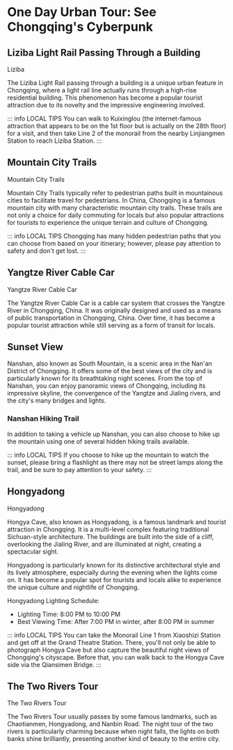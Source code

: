 # One Day Urban Tour: See Chongqing's Cyberpunk

## Liziba Light Rail Passing Through a Building 

<Chinese word="李子坝">
<template #pinyin>lǐ zǐ bà</template>
Liziba
</Chinese>

The Liziba Light Rail passing through a building is a unique urban feature in Chongqing, where a light rail line actually runs through a high-rise residential building. This phenomenon has become a popular tourist attraction due to its novelty and the impressive engineering involved.

::: info LOCAL TIPS
You can walk to Kuixinglou (the internet-famous attraction that appears to be on the 1st floor but is actually on the 28th floor) for a visit, and then take Line 2 of the monorail from the nearby Linjiangmen Station to reach Liziba Station.
:::

<Map height="30vh" center="106.552003,29.562696" :zoom="13" walking="106.587897,29.565634,Raffles|106.573579,29.559729,Kuixinglou" points="106.530586,29.550659,Liziba Monorail Piercing Building"></Map>

## Mountain City Trails

<Chinese word="山城步道">
<template #pinyin>shān chéng bù dào</template>
Mountain City Trails
</Chinese>

Mountain City Trails typically refer to pedestrian paths built in mountainous cities to facilitate travel for pedestrians. In China, Chongqing is a famous mountain city with many characteristic mountain city trails. These trails are not only a choice for daily commuting for locals but also popular attractions for tourists to experience the unique terrain and culture of Chongqing.

::: info LOCAL TIPS
Chongqing has many hidden pedestrian paths that you can choose from based on your itinerary; however, please pay attention to safety and don't get lost.
:::

<YouTube link="https://youtu.be/sr_3l726CV4?si=P5sIfQ89FDjY7jl5&t=407">
<template #cover><img src="../assets/youtube/getting-lost-in-chongqing-china-vlog.jpg" /></template>
<template #title>GETTING LOST IN CHONGQING! CHINA VLOG</template>
<template #author>Ride with Gabi</template>
<template #description>After walking ten minutes from the Lizi Dam monorail through the building, I was completely lost in Chongqing, following endless steps into a mysterious place.</template>
</YouTube>

## Yangtze River Cable Car

<Chinese word="长江索道">
<template #pinyin>cháng jiāng suǒ dào</template>
Yangtze River Cable Car
</Chinese>

The Yangtze River Cable Car is a cable car system that crosses the Yangtze River in Chongqing, China. It was originally designed and used as a means of public transportation in Chongqing, China. Over time, it has become a popular tourist attraction while still serving as a form of transit for locals.

## Sunset View

Nanshan, also known as South Mountain, is a scenic area in the Nan'an District of Chongqing. It offers some of the best views of the city and is particularly known for its breathtaking night scenes. From the top of Nanshan, you can enjoy panoramic views of Chongqing, including its impressive skyline, the convergence of the Yangtze and Jialing rivers, and the city's many bridges and lights.

<YouTube link="https://youtu.be/ek8eN4VxbjA?si=aB3YnHZYmWuVE7RT&t=960">
<template #cover><img src="../assets/youtube/chongqing-chinas-mega-city-you-havent-heard-of.jpg" /></template>
<template #title>Chongqing - CHINA'S MEGA CITY - YOU haven't heard of!</template>
<template #author>Joel Friend</template>
<template #description>Away from the hustle and bustle of 32 million people, We found a hidden trail leading to a sky forest bar where We could watch the city sunset; We found the magic spot.</template>
</YouTube>

### Nanshan Hiking Trail

In addition to taking a vehicle up Nanshan, you can also choose to hike up the mountain using one of several hidden hiking trails available.

::: info LOCAL TIPS
If you choose to hike up the mountain to watch the sunset, please bring a flashlight as there may not be street lamps along the trail, and be sure to pay attention to your safety.
:::

## Hongyadong

<Chinese word="洪崖洞">
<template #pinyin>hóng yá dòng</template>
Hongyadong
</Chinese>

Hongya Cave, also known as Hongyadong, is a famous landmark and tourist attraction in Chongqing. It is a multi-level complex featuring traditional Sichuan-style architecture. The buildings are built into the side of a cliff, overlooking the Jialing River, and are illuminated at night, creating a spectacular sight.

Hongyadong is particularly known for its distinctive architectural style and its lively atmosphere, especially during the evening when the lights come on. It has become a popular spot for tourists and locals alike to experience the unique culture and nightlife of Chongqing.

Hongyadong Lighting Schedule:
- Lighting Time: 8:00 PM to 10:00 PM
- Best Viewing Time: After 7:00 PM in winter, after 8:00 PM in summer

::: info LOCAL TIPS
You can take the Monorail Line 1 from Xiaoshizi Station and get off at the Grand Theatre Station. There, you'll not only be able to photograph Hongya Cave but also capture the beautiful night views of Chongqing's cityscape. Before that, you can walk back to the Hongya Cave side via the Qiansimen Bridge.
:::

<Map height="30vh" center="106.552003,29.562696" :zoom="13" walking="106.587897,29.565634,Raffles|106.583646,29.560043,Xiaoshizi" points="106.578953,29.562165,Hongyadong|106.57697,29.569542,Grand Theatre Station"></Map>

## The Two Rivers Tour

<Chinese word="两江游">
<template #pinyin>liǎng jiāng yóu</template>
The Two Rivers Tour
</Chinese>

The Two Rivers Tour usually passes by some famous landmarks, such as Chaotianmen, Hongyadong, and Nanbin Road. The night tour of the two rivers is particularly charming because when night falls, the lights on both banks shine brilliantly, presenting another kind of beauty to the entire city.

<YouTube link="https://youtu.be/hCgd58A-tFU?si=j-uNzN0_0qhQfxFK&t=997">
<template #cover><img src="../assets/youtube/inside-chinas-monster-city.jpg" /></template>
<template #title>INSIDE CHINA’S MONSTER CITY - Chongqing</template>
<template #author>JetLag Warriors</template>
<template #description>This city is built on a mountain, there are many peculiar buildings. Warning: it's very easy to get lost here! So we boarded a night cruise to see Chongqing's night lights; It's truly stunning.</template>
</YouTube>

<YouTube link="https://youtu.be/0Yt5R3_af6A?si=oGzkYr6pzUmFaPYk&t=627">
<template #cover><img src="../assets/youtube/china-in-night.jpg" /></template>
<template #title>China at NIGHT...</template>
<template #author>Jack Torr & Sophia</template>
<template #description></template>
</YouTube>
